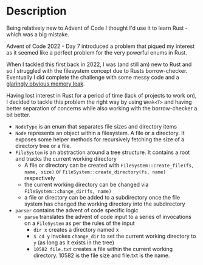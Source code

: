 # Description

Being relatively new to Advent of Code I thought I'd use it to learn Rust - which was a big mistake.

Advent of Code 2022 - Day 7 introduced a problem that piqued my interest as it seemed like a perfect problem for the
very powerful enums in Rust.

When I tackled this first back in 2022, I was (and still am) new to Rust and so I struggled with the filesystem concept
due to Rusts borrow-checker. Eventually I did complete the challenge with some messy code and
a [glaringly obvious memory leak](https://github.com/ColinM9991/AdventOfCode/blob/8515def2b4af8bab2e2e254b387a23b71eb237b6/aoc_2022/src/day7.rs#L15).

Having lost interest in Rust for a period of time (lack of projects to work on), I decided to tackle this problem the
right way by using `Weak<T>` and having better separation of concerns while also working with the borrow-checker a bit
better.

- `NodeType` is an enum that separates file sizes and directory items
- `Node` represents an object within a filesystem. A file or a directory. It exposes some helper methods for recursively
  fetching the size of a directory tree or a file.
- `FileSystem` is an abstraction around a tree structure. It contains a root and tracks the current working directory
    - A file or directory can be created with `FileSystem::create_file(fs, name, size)` or
      `FileSystem::create_directory(fs, name)` respectively
    - the current working directory can be changed via `FileSystem::change_dir(fs, name)`
    - a file or directory can be added to a subdirectory once the file system has changed the working directory into the
      subdirectory
- `parser` contains the advent of code specific logic
    - `parse` translates the advent of code input to a series of invocations on a `FileSystem` as per the rules of the
      input
        - `dir x` creates a directory named x
        - `$ cd y` invokes `change_dir` to set the current working directory to `y` (as long as it exists in the tree)
        - `10582 file.txt` creates a file within the current working directory. 10582 is the file size and file.txt is
          the name.